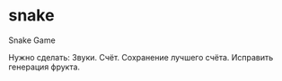# snake
Snake Game

Нужно сделать:
Звуки.
Счёт.
Сохранение лучшего счёта.
Исправить генерация фрукта.
